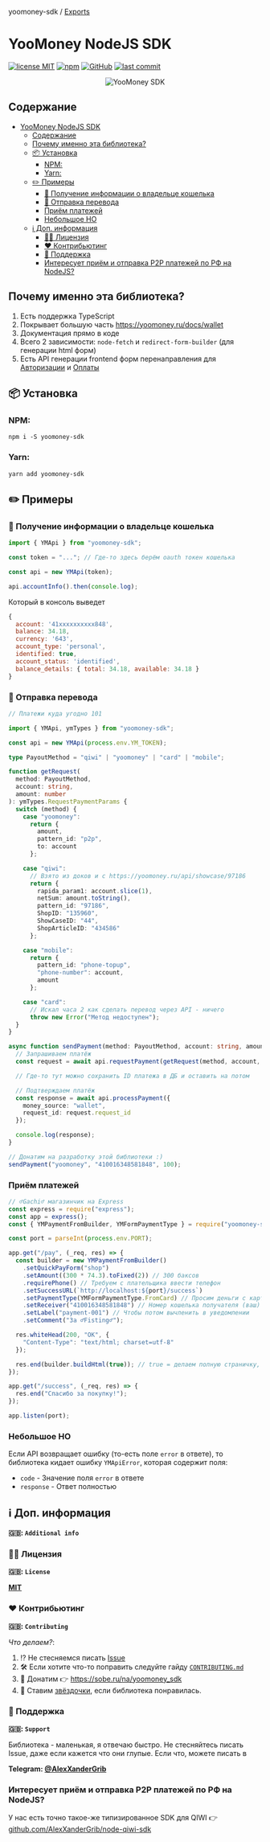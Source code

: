 yoomoney-sdk / [Exports](modules.md)

# YooMoney NodeJS SDK

[![license MIT](https://img.shields.io/npm/l/yoomoney-sdk?style=flat-square)](https://github.com/AlexXanderGrib/yoomoney-sdk/blob/main/LICENSE)
[![npm](https://img.shields.io/npm/v/yoomoney-sdk?style=flat-square)](https://npmjs.com/package/yoomoney-sdk)
[![GitHub](https://img.shields.io/github/stars/AlexXanderGrib/yoomoney-sdk?style=flat-square)](https://github.com/AlexXanderGrib/yoomoney-sdk)
[![last commit](https://img.shields.io/github/last-commit/AlexXanderGrib/yoomoney-sdk?style=flat-square)](https://github.com/AlexXanderGrib/yoomoney-sdk)

<center>
  <img src="docs/assets/logo.svg" alt="YooMoney SDK" />
</center>

## Содержание

- [YooMoney NodeJS SDK](#yoomoney-nodejs-sdk)
  - [Содержание](#содержание)
  - [Почему именно эта библиотека?](#почему-именно-эта-библиотека)
  - [📦 Установка](#-установка)
    - [NPM:](#npm)
    - [Yarn:](#yarn)
  - [✏️ Примеры](#️-примеры)
    - [🔎 Получение информации о владельце кошелька](#-получение-информации-о-владельце-кошелька)
    - [💸 Отправка перевода](#-отправка-перевода)
    - [Приём платежей](#приём-платежей)
    - [Небольшое НО](#небольшое-но)
  - [ℹ️ Доп. информация](#ℹ️-доп-информация)
    - [🧑‍⚖️ Лицензия](#️-лицензия)
    - [❤️ Контрибьютинг](#️-контрибьютинг)
    - [🙋 Поддержка](#-поддержка)
    - [Интересует приём и отправка P2P платежей по РФ на NodeJS?](#интересует-приём-и-отправка-p2p-платежей-по-рф-на-nodejs)

## Почему именно эта библиотека?

1. Есть поддержка TypeScript
2. Покрывает большую часть https://yoomoney.ru/docs/wallet
3. Документация прямо в коде
4. Всего 2 зависимости: `node-fetch` и `redirect-form-builder` (для генерации html форм)
5. Есть API генерации frontend форм перенаправления для [Авторизации](https://yoomoney.ru/docs/wallet/using-api/authorization/basics) и [Оплаты](https://yoomoney.ru/docs/payment-buttons/using-api/forms)

## 📦 Установка

### NPM:

```shell
npm i -S yoomoney-sdk
```

### Yarn:

```shell
yarn add yoomoney-sdk
```

## ✏️ Примеры

### 🔎 Получение информации о владельце кошелька

```typescript
import { YMApi } from "yoomoney-sdk";

const token = "..."; // Где-то здесь берём oauth токен кошелька

const api = new YMApi(token);

api.accountInfo().then(console.log);
```

Который в консоль выведет

```javascript
{
  account: '41xxxxxxxxxx848',
  balance: 34.18,
  currency: '643',
  account_type: 'personal',
  identified: true,
  account_status: 'identified',
  balance_details: { total: 34.18, available: 34.18 }
}
```

### 💸 Отправка перевода

```typescript
// Платежи куда угодно 101

import { YMApi, ymTypes } from "yoomoney-sdk";

const api = new YMApi(process.env.YM_TOKEN);

type PayoutMethod = "qiwi" | "yoomoney" | "card" | "mobile";

function getRequest(
  method: PayoutMethod,
  account: string,
  amount: number
): ymTypes.RequestPaymentParams {
  switch (method) {
    case "yoomoney":
      return {
        amount,
        pattern_id: "p2p",
        to: account
      };

    case "qiwi":
      // Взято из доков и с https://yoomoney.ru/api/showcase/97186
      return {
        rapida_param1: account.slice(1),
        netSum: amount.toString(),
        pattern_id: "97186",
        ShopID: "135960",
        ShowCaseID: "44",
        ShopArticleID: "434586"
      };

    case "mobile":
      return {
        pattern_id: "phone-topup",
        "phone-number": account,
        amount
      };

    case "card":
      // Искал часа 2 как сделать перевод через API - ничего
      throw new Error("Метод недоступен");
  }
}

async function sendPayment(method: PayoutMethod, account: string, amount: number) {
  // Запрашиваем платёж
  const request = await api.requestPayment(getRequest(method, account, amount));

  // Где-то тут можно сохранить ID платежа в ДБ и оставить на потом

  // Подтверждаем платёж
  const response = await api.processPayment({
    money_source: "wallet",
    request_id: request.request_id
  });

  console.log(response);
}

// Донатим на разработку этой библиотеки :)
sendPayment("yoomoney", "410016348581848", 100);
```

### Приём платежей

```javascript
// ♂️Gachi♂️ магазинчик на Express
const express = require("express");
const app = express();
const { YMPaymentFromBuilder, YMFormPaymentType } = require("yoomoney-sdk");

const port = parseInt(process.env.PORT);

app.get("/pay", (_req, res) => {
  const builder = new YMPaymentFromBuilder()
    .setQuickPayForm("shop")
    .setAmount((300 * 74.3).toFixed(2)) // 300 баксов
    .requirePhone() // Требуем с плательщика ввести телефон
    .setSuccessURL(`http://localhost:${port}/success`)
    .setPaymentType(YMFormPaymentType.FromCard) // Просим деньги с карты
    .setReceiver("410016348581848") // Номер кошелька получателя (ваш)
    .setLabel("payment-001") // Чтобы потом вычленить в уведомлении
    .setComment("За ♂️Fisting♂️");

  res.whiteHead(200, "OK", {
    "Content-Type": "text/html; charset=utf-8"
  });

  res.end(builder.buildHtml(true)); // true = делаем полную страничку, а не только форму
});

app.get("/success", (_req, res) => {
  res.end("Спасибо за покупку!");
});

app.listen(port);
```

### Небольшое НО

Если API возвращает ошибку (то-есть поле `error` в ответе), то библиотека кидает ошибку `YMApiError`, которая содержит поля:

- `code` - Значение поля `error` в ответе
- `response` - Ответ полностью

## ℹ️ Доп. информация

**🇬🇧: `Additional info`**

### 🧑‍⚖️ Лицензия

**🇬🇧: `License`**

[**MIT**](./LICENSE)

### ❤️ Контрибьютинг

**🇬🇧: `Contributing`**

_Что делаем?_:

1. ⁉️ Не стесняемся писать [Issue](https://github.com/AlexXanderGrib/yoomoney-sdk/issues/new)
2. 🛠️ Если хотите что-то поправить следуйте гайду [`CONTRIBUTING.md`](./CONTRIBUTING.md)
3. 💸 Донатим 👉 https://sobe.ru/na/yoomoney_sdk
4. 🌟 Ставим [звёздочки](https://github.com/AlexXanderGrib/yoomoney-sdk/stargazers), если библиотека понравилась.

### 🙋 Поддержка

**🇬🇧: `Support`**

Библиотека - маленькая, я отвечаю быстро. Не стесняйтесь писать Issue, даже если кажется что они глупые. Если что, можете писать в

**Telegram: [@AlexXanderGrib](https://t.me/AlexXanderGrib)**

### Интересует приём и отправка P2P платежей по РФ на NodeJS?

У нас есть точно такое-же типизированное SDK для QIWI 👉 [github.com/AlexXanderGrib/node-qiwi-sdk](https://github.com/AlexXanderGrib/node-qiwi-sdk)

